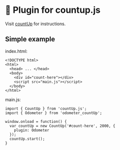 # 🔌 Plugin for countup.js

Visit [countUp](https://github.com/inorganik/countUp.js) for instructions.

## Simple example

index.html: 
```
<!DOCTYPE html>
<html>
  <head> ... </head>
  <body>
    <div id="count-here"></div>
    <script src="main.js"></script>
  </body>
</html>
```

main.js:
```
import { CountUp } from 'countUp.js';
import { Odometer } from 'odometer_countUp';

window.onload = function() {
  var countUp = new CountUp('#count-here', 2000, {
    plugin: Odometer
  });
  countUp.start();
}
```

